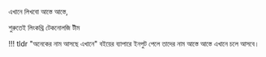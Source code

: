 এখানে লিখবো আস্তে আস্তে,

শুরুতেই লিংকথ্রি টেকনোলজি টীম

!!! tldr "অনেকের নাম আসছে এখানে"
    বইয়ের ব্যাপারে ইনপুট পেলে তাদের নাম আস্তে আস্তে এখানে চলে আসবে।
